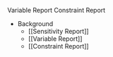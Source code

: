 Variable Report
Constraint Report

- Background
	- [[Sensitivity Report]]
	- [[Variable Report]]
	- [[Constraint Report]]